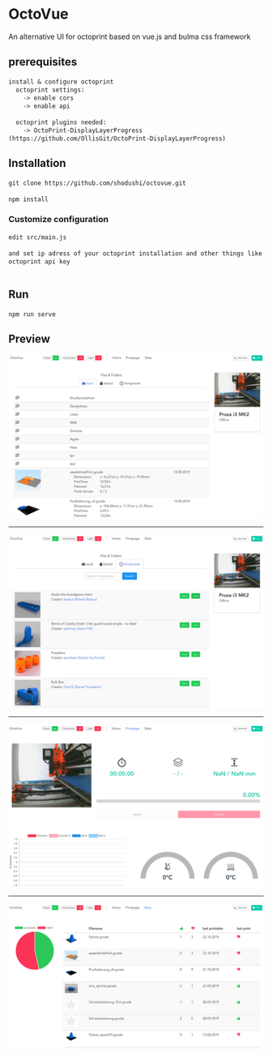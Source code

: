 # OctoVue

An alternative UI for octoprint based on vue.js and bulma css framework

## prerequisites
```
install & configure octoprint
  octoprint settings:
  	-> enable cors
  	-> enable api

  octoprint plugins needed:
    -> OctoPrint-DisplayLayerProgress (https://github.com/OllisGit/OctoPrint-DisplayLayerProgress)

```

## Installation
```
git clone https://github.com/shodushi/octovue.git

npm install
```

### Customize configuration
```
edit src/main.js

and set ip adress of your octoprint installation and other things like octoprint api key


```

## Run
```
npm run serve
```


## Preview
![screenshot](screenshots/screen1.png)

<hr />

![screenshot](screenshots/screen2.png)

<hr />

![screenshot](screenshots/screen3.png)

<hr />

![screenshot](screenshots/screen4.png)
